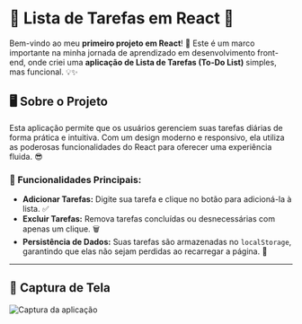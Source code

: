 # 📝 Lista de Tarefas em React 🚀

Bem-vindo ao meu **primeiro projeto em React**! 🎉 Este é um marco importante na minha jornada de aprendizado em desenvolvimento front-end, onde criei uma **aplicação de Lista de Tarefas (To-Do List)** simples, mas funcional. 💡✨

## 🖥️ Sobre o Projeto

Esta aplicação permite que os usuários gerenciem suas tarefas diárias de forma prática e intuitiva. Com um design moderno e responsivo, ela utiliza as poderosas funcionalidades do React para oferecer uma experiência fluida. 😎

### 🌟 Funcionalidades Principais:
- **Adicionar Tarefas:** Digite sua tarefa e clique no botão para adicioná-la à lista. ✅  
- **Excluir Tarefas:** Remova tarefas concluídas ou desnecessárias com apenas um clique. 🗑️  
- **Persistência de Dados:** Suas tarefas são armazenadas no `localStorage`, garantindo que elas não sejam perdidas ao recarregar a página. 💾
  
---

## 📸 Captura de Tela

![Captura da aplicação](https://i.ibb.co/k38FrDJ/print.png)
